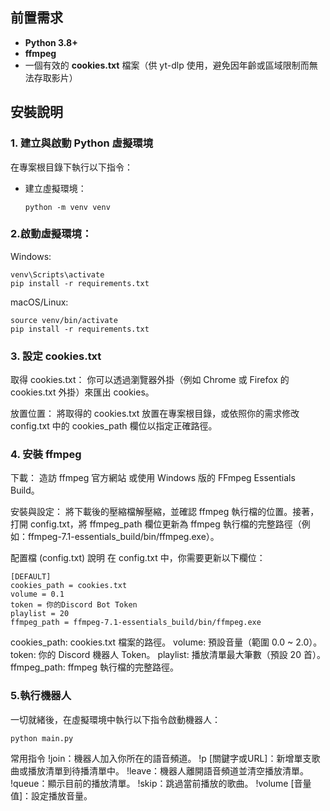 ## 前置需求

- **Python 3.8+**  
- **ffmpeg**  
- 一個有效的 **cookies.txt** 檔案（供 yt-dlp 使用，避免因年齡或區域限制而無法存取影片）

## 安裝說明

### 1. 建立與啟動 Python 虛擬環境

在專案根目錄下執行以下指令：

- 建立虛擬環境：
  ```
  python -m venv venv
  ```
### 2.啟動虛擬環境：
Windows:
```
venv\Scripts\activate
pip install -r requirements.txt
```
macOS/Linux:
```
source venv/bin/activate
pip install -r requirements.txt
```
### 3. 設定 cookies.txt
取得 cookies.txt：
你可以透過瀏覽器外掛（例如 Chrome 或 Firefox 的 cookies.txt 外掛）來匯出 cookies。

放置位置：
將取得的 cookies.txt 放置在專案根目錄，或依照你的需求修改 config.txt 中的 cookies_path 欄位以指定正確路徑。

### 4. 安裝 ffmpeg
下載：
造訪 ffmpeg 官方網站 或使用 Windows 版的 FFmpeg Essentials Build。

安裝與設定：
將下載後的壓縮檔解壓縮，並確認 ffmpeg 執行檔的位置。接著，打開 config.txt，將 ffmpeg_path 欄位更新為 ffmpeg 執行檔的完整路徑（例如：ffmpeg-7.1-essentials_build/bin/ffmpeg.exe）。

配置檔 (config.txt) 說明
在 config.txt 中，你需要更新以下欄位：
```
[DEFAULT]
cookies_path = cookies.txt
volume = 0.1
token = 你的Discord Bot Token
playlist = 20
ffmpeg_path = ffmpeg-7.1-essentials_build/bin/ffmpeg.exe
```
cookies_path: cookies.txt 檔案的路徑。
volume: 預設音量（範圍 0.0 ~ 2.0）。
token: 你的 Discord 機器人 Token。
playlist: 播放清單最大筆數（預設 20 首）。
ffmpeg_path: ffmpeg 執行檔的完整路徑。

### 5.執行機器人
一切就緒後，在虛擬環境中執行以下指令啟動機器人：
```
python main.py
```

常用指令
!join：機器人加入你所在的語音頻道。
!p [關鍵字或URL]：新增單支歌曲或播放清單到待播清單中。
!leave：機器人離開語音頻道並清空播放清單。
!queue：顯示目前的播放清單。
!skip：跳過當前播放的歌曲。
!volume [音量值]：設定播放音量。
